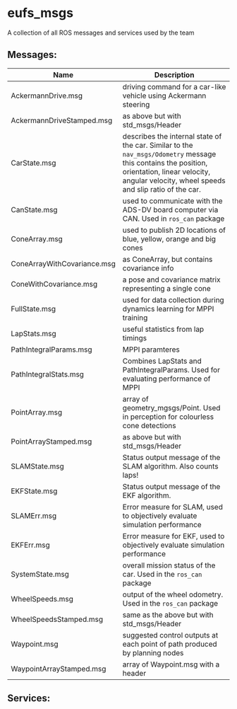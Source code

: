 # eufs_msgs
A collection of all ROS messages and services used by the team

## Messages:
| Name | Description |
| ---- | ---- |
| AckermannDrive.msg | driving command for a car-like vehicle using Ackermann steering |
| AckermannDriveStamped.msg | as above but with std_msgs/Header |
| CarState.msg | describes the internal state of the car. Similar to the `nav_msgs/Odometry` message this contains the position, orientation, linear velocity, angular velocity, wheel speeds and slip ratio of the car. |
| CanState.msg | used to communicate with the ADS-DV board computer via CAN. Used in `ros_can` package |
| ConeArray.msg | used to publish 2D locations of blue, yellow, orange and big cones |
| ConeArrayWithCovariance.msg | as ConeArray, but contains covariance info |
| ConeWithCovariance.msg | a pose and covariance matrix representing a single cone |
| FullState.msg | used for data collection during dynamics learning for MPPI training |
| LapStats.msg | useful statistics from lap timings |
| PathIntegralParams.msg | MPPI paramteres |
| PathIntegralStats.msg |Combines LapStats and PathIntegralParams. Used for evaluating performance of MPPI |
| PointArray.msg | array of geometry_mgsgs/Point. Used in perception for colourless cone detections |
| PointArrayStamped.msg | as above but with std_msgs/Header |
| SLAMState.msg | Status output message of the SLAM algorithm. Also counts laps! |
| EKFState.msg | Status output message of the EKF algorithm. |
| SLAMErr.msg | Error measure for SLAM, used to objectively evaluate simulation performance |
| EKFErr.msg | Error measure for EKF, used to objectively evaluate simulation performance |
| SystemState.msg | overall mission status of the car. Used in the `ros_can` package |
| WheelSpeeds.msg | output of the wheel odometry. Used in the `ros_can` package |
| WheelSpeedsStamped.msg | same as the above but with std_msgs/Header |
| Waypoint.msg | suggested control outputs at each point of path produced by planning nodes
| WaypointArrayStamped.msg | array of Waypoint.msg with a header
## Services:

